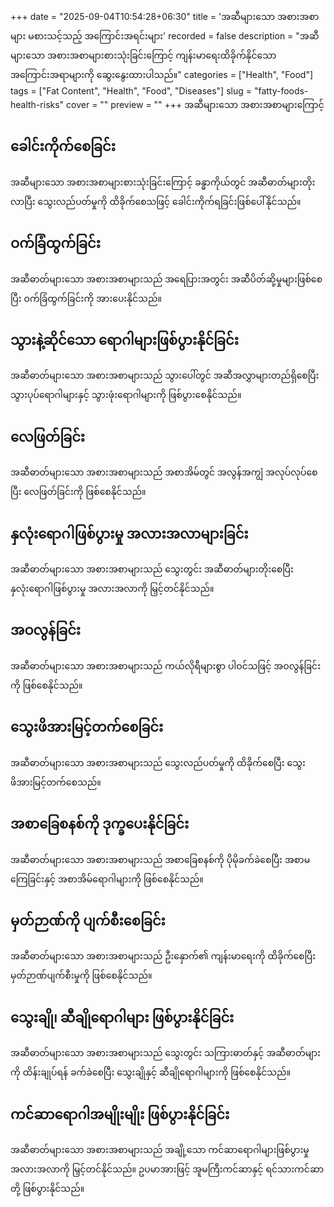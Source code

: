+++
date = "2025-09-04T10:54:28+06:30"
title = 'အဆီများသော အစားအစာများ မစားသင့်သည့် အကြောင်းအရင်းများ'
recorded = false
description = "အဆီများသော အစားအစာများစားသုံးခြင်းကြောင့် ကျန်းမာရေးထိခိုက်နိုင်သော အကြောင်းအရာများကို ဆွေးနွေးထားပါသည်။"
categories = ["Health", "Food"]
tags = ["Fat Content", "Health", "Food", "Diseases"]
slug = "fatty-foods-health-risks"
cover = ""
preview = ""
+++
အဆီများသော အစားအစာများကြောင့်

## ခေါင်းကိုက်စေခြင်း
အဆီများသော အစားအစာများစားသုံးခြင်းကြောင့် ခန္ဓာကိုယ်တွင် အဆီဓာတ်များတိုးလာပြီး သွေးလည်ပတ်မှုကို ထိခိုက်စေသဖြင့် ခေါင်းကိုက်ရခြင်းဖြစ်ပေါ်နိုင်သည်။

## ဝက်ခြံထွက်ခြင်း
အဆီဓာတ်များသော အစားအစာများသည် အရေပြားအတွင်း အဆီပိတ်ဆို့မှုများဖြစ်စေပြီး ဝက်ခြံထွက်ခြင်းကို အားပေးနိုင်သည်။

## သွားနဲ့ဆိုင်သော ရောဂါများဖြစ်ပွားနိုင်ခြင်း
အဆီဓာတ်များသော အစားအစာများသည် သွားပေါ်တွင် အဆီအလွှာများတည်ရှိစေပြီး သွားပုပ်ရောဂါများနှင့် သွားဖုံးရောဂါများကို ဖြစ်ပွားစေနိုင်သည်။

## လေဖြတ်ခြင်း
အဆီဓာတ်များသော အစားအစာများသည် အစာအိမ်တွင် အလွန်အကျွံ အလုပ်လုပ်စေပြီး လေဖြတ်ခြင်းကို ဖြစ်စေနိုင်သည်။

## နှလုံးရောဂါဖြစ်ပွားမှု အလားအလာများခြင်း
အဆီဓာတ်များသော အစားအစာများသည် သွေးတွင်း အဆီဓာတ်များတိုးစေပြီး နှလုံးရောဂါဖြစ်ပွားမှု အလားအလာကို မြှင့်တင်နိုင်သည်။

## အဝလွန်ခြင်း
အဆီဓာတ်များသော အစားအစာများသည် ကယ်လိုရီများစွာ ပါဝင်သဖြင့် အဝလွန်ခြင်းကို ဖြစ်စေနိုင်သည်။

## သွေးဖိအားမြင့်တက်စေခြင်း
အဆီဓာတ်များသော အစားအစာများသည် သွေးလည်ပတ်မှုကို ထိခိုက်စေပြီး သွေးဖိအားမြင့်တက်စေသည်။

## အစာခြေစနစ်ကို ဒုက္ခပေးနိုင်ခြင်း
အဆီဓာတ်များသော အစားအစာများသည် အစာခြေစနစ်ကို ပိုမိုခက်ခဲစေပြီး အစာမကြေခြင်းနှင့် အစာအိမ်ရောဂါများကို ဖြစ်စေနိုင်သည်။

## မှတ်ဉာဏ်ကို ပျက်စီးစေခြင်း
အဆီဓာတ်များသော အစားအစာများသည် ဦးနှောက်၏ ကျန်းမာရေးကို ထိခိုက်စေပြီး မှတ်ဉာဏ်ပျက်စီးမှုကို ဖြစ်စေနိုင်သည်။

## သွေးချို၊ ဆီချိုရောဂါများ ဖြစ်ပွားနိုင်ခြင်း
အဆီဓာတ်များသော အစားအစာများသည် သွေးတွင်း သကြားဓာတ်နှင့် အဆီဓာတ်များကို ထိန်းချုပ်ရန် ခက်ခဲစေပြီး သွေးချိုနှင့် ဆီချိုရောဂါများကို ဖြစ်စေနိုင်သည်။

## ကင်ဆာရောဂါအမျိုးမျိုး ဖြစ်ပွားနိုင်ခြင်း
အဆီဓာတ်များသော အစားအစာများသည် အချို့သော ကင်ဆာရောဂါများဖြစ်ပွားမှု အလားအလာကို မြှင့်တင်နိုင်သည်။ ဥပမာအားဖြင့် အူမကြီးကင်ဆာနှင့် ရင်သားကင်ဆာတို့ ဖြစ်ပွားနိုင်သည်။

